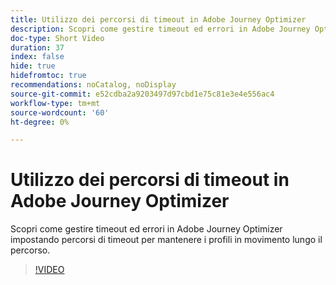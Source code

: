 ```yaml
---
title: Utilizzo dei percorsi di timeout in Adobe Journey Optimizer
description: Scopri come gestire timeout ed errori in Adobe Journey Optimizer impostando percorsi di timeout per mantenere i profili in movimento lungo il percorso.
doc-type: Short Video
duration: 37
index: false
hide: true
hidefromtoc: true
recommendations: noCatalog, noDisplay
source-git-commit: e52cdba2a9203497d97cbd1e75c81e3e4e556ac4
workflow-type: tm+mt
source-wordcount: '60'
ht-degree: 0%

---
```



# Utilizzo dei percorsi di timeout in Adobe Journey Optimizer

Scopri come gestire timeout ed errori in Adobe Journey Optimizer impostando percorsi di timeout per mantenere i profili in movimento lungo il percorso.

<!-- 62_S522_3442522_36_using-timeout-paths-in-adobe-journey-optimizer -->
>[!VIDEO](https://video.tv.adobe.com/v/3460481/?learn=on&enablevpops=true&captions=ita)
